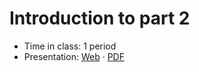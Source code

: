 # Introduction to part 2

- Time in class: 1 period
- Presentation:
  [Web](https://heig-vd-dai-course.github.io/heig-vd-dai-course/10-introduction-to-part-2/)
  ·
  [PDF](https://heig-vd-dai-course.github.io/heig-vd-dai-course/10-introduction-to-part-2/10-introduction-to-part-2-presentation.pdf)

